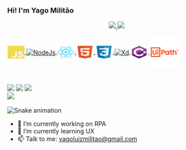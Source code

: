 ### Hi! I'm Yago Militão

<div align="center">
  <a href="https://github.com/YagoMilitao">
  <img height="180em" src="https://github-readme-stats.vercel.app/api?username=YagoMilitao&show_icons=true&theme=dark&include_all_commits=true&count_private=true"/>
  <img height="180em" src="https://github-readme-stats.vercel.app/api/top-langs/?username=YagoMilitao&layout=compact&langs_count=7&theme=dark"/>
</div> 
  
  <div style="display: inline_block"><br>
  <img align="center" alt="Javascript" height="30" width="40" src="https://raw.githubusercontent.com/devicons/devicon/master/icons/javascript/javascript-plain.svg">
  <img align="center" alt="NodeJs" height="30" width="40" src="https://cdn.jsdelivr.net/gh/devicons/devicon/icons/nodejs/nodejs-original.svg">
  <img align="center" alt="React" height="30" width="40" src="https://raw.githubusercontent.com/devicons/devicon/master/icons/react/react-original.svg">
  <img align="center" alt="HTML" height="30" width="40" src="https://raw.githubusercontent.com/devicons/devicon/master/icons/html5/html5-original.svg">
  <img align="center" alt="CSS" height="30" width="40" src="https://raw.githubusercontent.com/devicons/devicon/master/icons/css3/css3-original.svg">
  <img align="center" alt="Xd" height="30" width="40" src="https://cdn.jsdelivr.net/gh/devicons/devicon/icons/xd/xd-line.svg">
  <img align="center" alt="C#" height="30" width="40" src="https://raw.githubusercontent.com/devicons/devicon/master/icons/csharp/csharp-original.svg">
  <img align="center" alt="UiPath" heigth="50" width="70" src="https://github.com/Yagolis/yagolis.github.io/blob/master/css/uipath-vector-logo.svg">
  </div>
  
  # #

 <div>
  <a href = "mailto:yagoluizmilitao@gmail.com"><img src="https://img.shields.io/badge/Gmail-D14836?style=for-the-badge&logo=gmail&logoColor=white" target="_blank"></a>
  <a href ="mailto:yagomilitao@outlook.com"><img src="https://img.shields.io/badge/Microsoft_Outlook-0078D4?style=for-the-badge&logo=microsoft-outlook&logoColor=white" target="_blank"></a>
  <a href="https://www.linkedin.com/in/yagomilitao/" target="_blank"><img src="https://img.shields.io/badge/-LinkedIn-%230077B5?style=for-the-badge&logo=linkedin&logoColor=white" target="_blank"></a>
  </div>
  <div>
  <a href="https://www.behance.net/yagomilitao" target="_blank"><img src="https://aleen42.github.io/badges/src/behance.svg" target="_blank"></a>
 </div>

 <div>
   
   ![Snake animation](https://github.com/YagoMilitao/YagoMilitao/blob/output/github-contribution-grid-snake.svg)
 
</div>

- 🔭 I’m currently working on RPA
- 🌱 I’m currently learning UX
- 📫 Talk to me: yagoluizmilitao@gmail.com


